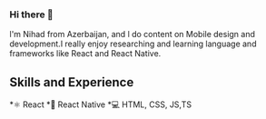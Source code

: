 ### Hi there 👋

l'm Nihad from Azerbaijan, and l do content on Mobile design and development.I really enjoy researching and  learning language and frameworks like React and React Native.

## Skills and Experience
*⚛ React
*📱 React Native
*💻 HTML, CSS, JS,TS

